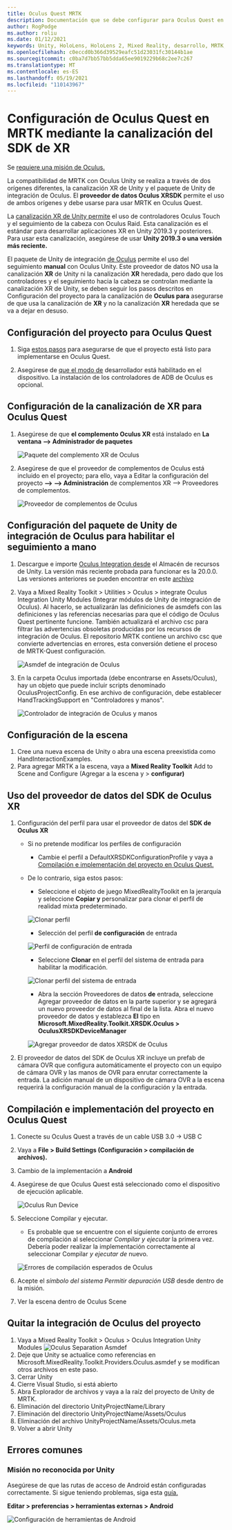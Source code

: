 ```yaml
---
title: Oculus Quest MRTK
description: Documentación que se debe configurar para Oculus Quest en MRTK
author: RogPodge
ms.author: roliu
ms.date: 01/12/2021
keywords: Unity, HoloLens, HoloLens 2, Mixed Reality, desarrollo, MRTK, Oculus Unity,
ms.openlocfilehash: c0eccd0b366d39529eafc51d23031fc30144b1ae
ms.sourcegitcommit: c0ba7d7bb57bb5dda65ee9019229b68c2ee7c267
ms.translationtype: MT
ms.contentlocale: es-ES
ms.lasthandoff: 05/19/2021
ms.locfileid: "110143967"
---
```

# <a name="how-to-configure-oculus-quest-in-mrtk-using-the-xr-sdk-pipeline"></a>Configuración de Oculus Quest en MRTK mediante la canalización del SDK de XR

Se [requiere una misión de Oculus.](https://www.oculus.com/quest/)

La compatibilidad de MRTK con Oculus Unity se realiza a través de dos orígenes diferentes, la canalización XR de Unity y el paquete de Unity de integración de Oculus. El **proveedor de datos Oculus XRSDK** permite el uso de ambos orígenes y debe usarse para usar MRTK en Oculus Quest.

La [canalización XR de Unity permite](https://docs.unity3d.com/Manual/XR.html) el uso de controladores Oculus Touch y el seguimiento de la cabeza con Oculus Raid.
Esta canalización es el estándar para desarrollar aplicaciones XR en Unity 2019.3 y posteriores. Para usar esta canalización, asegúrese de usar **Unity 2019.3 o una versión más reciente.**

El paquete de Unity de integración [de Oculus](https://assetstore.unity.com/packages/tools/integration/oculus-integration-82022) permite el uso del seguimiento **manual** con Oculus Unity.
Este proveedor  de datos NO usa la canalización **XR** de Unity ni la canalización **XR** heredada, pero dado que los controladores y el seguimiento hacia la cabeza se controlan mediante la canalización XR de Unity, se deben seguir los pasos descritos en Configuración del proyecto para la canalización de **Oculus para** asegurarse de que usa la canalización de **XR** y no la canalización **XR** heredada que se va a dejar en desuso.

## <a name="setting-up-project-for-the-oculus-quest"></a>Configuración del proyecto para Oculus Quest

1. Siga [estos pasos](https://developer.oculus.com/documentation/unity/book-unity-gsg/) para asegurarse de que el proyecto está listo para implementarse en Oculus Quest.

1. Asegúrese de [que el modo de](https://developer.oculus.com/documentation/native/android/mobile-device-setup/) desarrollador está habilitado en el dispositivo. La instalación de los controladores de ADB de Oculus es opcional.

## <a name="setting-up-the-xr-pipeline-for-oculus-quest"></a>Configuración de la canalización de XR para Oculus Quest

1. Asegúrese de que **el complemento Oculus XR** está instalado en **La ventana --> Administrador de paquetes**

    ![Paquete del complemento XR de Oculus](../images/cross-platform/oculus-quest/OculusXRPluginPackage.png)

1. Asegúrese de que el proveedor de complementos de Oculus está incluido en el proyecto; para ello, vaya a Editar la configuración del proyecto **--> --> Administración** de complementos XR --> Proveedores de complementos.

    ![Proveedor de complementos de Oculus](../images/cross-platform/oculus-quest/OculusPluginProvider.png)

## <a name="setting-up-the-oculus-integration-unity-package-to-enable-handtracking"></a>Configuración del paquete de Unity de integración de Oculus para habilitar el seguimiento a mano

1. Descargue e importe [Oculus Integration desde](https://assetstore.unity.com/packages/tools/integration/oculus-integration-82022) el Almacén de recursos de Unity. La versión más reciente probada para funcionar es la 20.0.0. Las versiones anteriores se pueden encontrar en este [archivo](https://developer.oculus.com/downloads/package/unity-integration-archive/)

1. Vaya a Mixed Reality Toolkit > Utilities > Oculus > integrate Oculus Integration Unity Modules (Integrar módulos de Unity de integración de Oculus). Al hacerlo, se actualizarán las definiciones de asmdefs con las definiciones y las referencias necesarias para que el código de Oculus Quest pertinente funcione. También actualizará el archivo csc para filtrar las advertencias obsoletas producidas por los recursos de integración de Oculus. El repositorio MRTK contiene un archivo csc que convierte advertencias en errores, esta conversión detiene el proceso de MRTK-Quest configuración.

    ![Asmdef de integración de Oculus](../images/cross-platform/oculus-quest/OculusIntegrationAsmdef.png)

1. En la carpeta Oculus importada (debe encontrarse en Assets/Oculus), hay un objeto que puede incluir scripts denominado OculusProjectConfig. En ese archivo de configuración, debe establecer HandTrackingSupport en "Controladores y manos".

    ![Controlador de integración de Oculus y manos](../images/cross-platform/oculus-quest/OculusIntegrationControllerAndHands.png)

## <a name="setting-up-the-scene"></a>Configuración de la escena

1. Cree una nueva escena de Unity o abra una escena preexistida como HandInteractionExamples.
1. Para agregar MRTK a la escena, vaya a **Mixed Reality Toolkit** Add to Scene and Configure (Agregar a la escena y  >  **configurar)**

## <a name="using-the-oculus-xr-sdk-data-provider"></a>Uso del proveedor de datos del SDK de Oculus XR

1. Configuración del perfil para usar el proveedor de datos del **SDK de Oculus XR**
    - Si no pretende modificar los perfiles de configuración
        - Cambie el perfil a DefaultXRSDKConfigurationProfile y vaya a [Compilación e implementación del proyecto en Oculus Quest.](oculus-quest-mrtk.md#build-and-deploy-your-project-to-oculus-quest)

    - De lo contrario, siga estos pasos:
        - Seleccione el objeto de juego MixedRealityToolkit en la jerarquía y seleccione **Copiar y** personalizar para clonar el perfil de realidad mixta predeterminado.

        ![Clonar perfil](../images/cross-platform/CloneProfile.png)

        - Selección del perfil **de configuración** de entrada

        ![Perfil de configuración de entrada](../images/cross-platform/InputConfigurationProfile.png)

        - Seleccione **Clonar** en el perfil del sistema de entrada para habilitar la modificación.

        ![Clonar perfil del sistema de entrada](../images/cross-platform/CloneInputSystemProfile.png)

        - Abra la sección Proveedores  de datos **de** entrada, seleccione Agregar proveedor de datos en la parte superior y se agregará un nuevo proveedor de datos al final de la lista.  Abra el nuevo proveedor de datos y establezca **El** tipo en **Microsoft.MixedReality.Toolkit.XRSDK.Oculus > OculusXRSDKDeviceManager**

        ![Agregar proveedor de datos XRSDK de Oculus](../images/cross-platform/oculus-quest/OculusAddDataXRSDKProvider.png)

1. El proveedor de datos del SDK de Oculus XR incluye un prefab de cámara OVR que configura automáticamente el proyecto con un equipo de cámara OVR y las manos de OVR para enrutar correctamente la entrada. La adición manual de un dispositivo de cámara OVR a la escena requerirá la configuración manual de la configuración y la entrada.

## <a name="build-and-deploy-your-project-to-oculus-quest"></a>Compilación e implementación del proyecto en Oculus Quest

1. Conecte su Oculus Quest a través de un cable USB 3.0 -> USB C
1. Vaya a **File > Build Settings (Configuración > compilación de archivos).**
1. Cambio de la implementación a **Android**
1. Asegúrese de que Oculus Quest está seleccionado como el dispositivo de ejecución aplicable.

    ![Oculus Run Device](../images/cross-platform/oculus-quest/OculusRunDevice.png)

1. Seleccione Compilar y ejecutar.
    - Es probable que se encuentre con el siguiente conjunto de errores de compilación al seleccionar *Compilar y ejecutar* la primera vez. Debería poder realizar la implementación correctamente al seleccionar Compilar *y ejecutar de* nuevo.

    ![Errores de compilación esperados de Oculus](../images/cross-platform/oculus-quest/OculusExpectedBuildErrors.png)

1. Acepte el _símbolo del sistema Permitir depuración USB_ desde dentro de la misión.
1. Ver la escena dentro de Oculus Scene

## <a name="removing-oculus-integration-from-the-project"></a>Quitar la integración de Oculus del proyecto

1. Vaya a Mixed Reality Toolkit > Oculus > Oculus Integration Unity Modules  ![ Oculus Separation Asmdef](../images/cross-platform/oculus-quest/OculusSeparationAsmdef.png)
1. Deje que Unity se actualice como referencias en Microsoft.MixedReality.Toolkit.Providers.Oculus.asmdef y se modifican otros archivos en este paso.
1. Cerrar Unity
1. Cierre Visual Studio, si está abierto
1. Abra Explorador de archivos y vaya a la raíz del proyecto de Unity de MRTK.
1. Eliminación del directorio UnityProjectName/Library
1. Eliminación del directorio UnityProjectName/Assets/Oculus
1. Eliminación del archivo UnityProjectName/Assets/Oculus.meta
1. Volver a abrir Unity

## <a name="common-errors"></a>Errores comunes

### <a name="quest-not-recognized-by-unity"></a>Misión no reconocida por Unity

Asegúrese de que las rutas de acceso de Android están configuradas correctamente. Si sigue teniendo problemas, siga esta [guía.](https://developer.oculus.com/documentation/unity/book-unity-gsg/#install-android-tools)

**Editar > preferencias > herramientas externas > Android**

![Configuración de herramientas de Android](../images/cross-platform/oculus-quest/AndroidToolsConfig.png)
